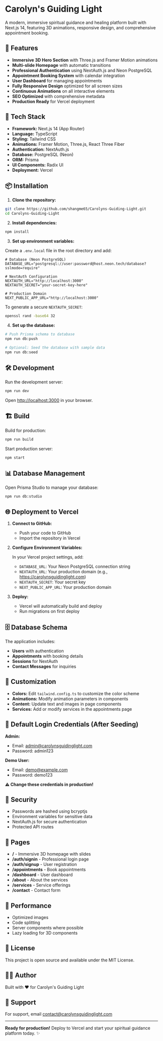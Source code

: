 # Carolyn's Guiding Light

A modern, immersive spiritual guidance and healing platform built with Next.js 14, featuring 3D animations, responsive design, and comprehensive appointment booking.

## 🌟 Features

- **Immersive 3D Hero Section** with Three.js and Framer Motion animations
- **Multi-slide Homepage** with automatic transitions
- **Professional Authentication** using NextAuth.js and Neon PostgreSQL
- **Appointment Booking System** with calendar integration
- **User Dashboard** for managing appointments
- **Fully Responsive Design** optimized for all screen sizes
- **Continuous Animations** on all interactive elements
- **SEO Optimized** with comprehensive metadata
- **Production Ready** for Vercel deployment

## 🚀 Tech Stack

- **Framework:** Next.js 14 (App Router)
- **Language:** TypeScript
- **Styling:** Tailwind CSS
- **Animations:** Framer Motion, Three.js, React Three Fiber
- **Authentication:** NextAuth.js
- **Database:** PostgreSQL (Neon)
- **ORM:** Prisma
- **UI Components:** Radix UI
- **Deployment:** Vercel

## 📦 Installation

1. **Clone the repository:**

```bash
git clone https://github.com/shangme65/Carolyns-Guiding-Light.git
cd Carolyns-Guiding-Light
```

2. **Install dependencies:**

```bash
npm install
```

3. **Set up environment variables:**

Create a `.env.local` file in the root directory and add:

```env
# Database (Neon PostgreSQL)
DATABASE_URL="postgresql://user:password@host.neon.tech/database?sslmode=require"

# NextAuth Configuration
NEXTAUTH_URL="http://localhost:3000"
NEXTAUTH_SECRET="your-secret-key-here"

# Production Domain
NEXT_PUBLIC_APP_URL="http://localhost:3000"
```

To generate a secure `NEXTAUTH_SECRET`:

```bash
openssl rand -base64 32
```

4. **Set up the database:**

```bash
# Push Prisma schema to database
npm run db:push

# Optional: Seed the database with sample data
npm run db:seed
```

## 🛠️ Development

Run the development server:

```bash
npm run dev
```

Open [http://localhost:3000](http://localhost:3000) in your browser.

## 🏗️ Build

Build for production:

```bash
npm run build
```

Start production server:

```bash
npm start
```

## 📊 Database Management

Open Prisma Studio to manage your database:

```bash
npm run db:studio
```

## 🌐 Deployment to Vercel

1. **Connect to GitHub:**

   - Push your code to GitHub
   - Import the repository in Vercel

2. **Configure Environment Variables:**

   In your Vercel project settings, add:

   - `DATABASE_URL`: Your Neon PostgreSQL connection string
   - `NEXTAUTH_URL`: Your production domain (e.g., https://carolynsguidinglight.com)
   - `NEXTAUTH_SECRET`: Your secret key
   - `NEXT_PUBLIC_APP_URL`: Your production domain

3. **Deploy:**
   - Vercel will automatically build and deploy
   - Run migrations on first deploy

## 🗄️ Database Schema

The application includes:

- **Users** with authentication
- **Appointments** with booking details
- **Sessions** for NextAuth
- **Contact Messages** for inquiries

## 🎨 Customization

- **Colors:** Edit `tailwind.config.ts` to customize the color scheme
- **Animations:** Modify animation parameters in components
- **Content:** Update text and images in page components
- **Services:** Add or modify services in the appointments page

## 📝 Default Login Credentials (After Seeding)

**Admin:**

- Email: admin@carolynsguidinglight.com
- Password: admin123

**Demo User:**

- Email: demo@example.com
- Password: demo123

**⚠️ Change these credentials in production!**

## 🔐 Security

- Passwords are hashed using bcryptjs
- Environment variables for sensitive data
- NextAuth.js for secure authentication
- Protected API routes

## 📱 Pages

- **/** - Immersive 3D homepage with slides
- **/auth/signin** - Professional login page
- **/auth/signup** - User registration
- **/appointments** - Book appointments
- **/dashboard** - User dashboard
- **/about** - About the services
- **/services** - Service offerings
- **/contact** - Contact form

## 🎯 Performance

- Optimized images
- Code splitting
- Server components where possible
- Lazy loading for 3D components

## 📄 License

This project is open source and available under the MIT License.

## 👨‍💻 Author

Built with ❤️ for Carolyn's Guiding Light

## 🤝 Support

For support, email contact@carolynsguidinglight.com

---

**Ready for production!** Deploy to Vercel and start your spiritual guidance platform today. ✨
